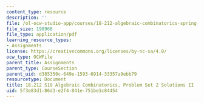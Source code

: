 ```yaml
---
content_type: resource
description: ''
file: /ol-ocw-studio-app/courses/18-212-algebraic-combinatorics-spring-2019/5f3e83d186d3e2f4841e751be1c84454_MIT18_212S19_pset2_solnII.pdf
file_size: 198968
file_type: application/pdf
learning_resource_types:
- Assignments
license: https://creativecommons.org/licenses/by-nc-sa/4.0/
ocw_type: OCWFile
parent_title: Assignments
parent_type: CourseSection
parent_uid: d385350c-649e-1593-6914-33357a9ebb79
resourcetype: Document
title: 18.212 S19 Algebraic Combinatorics, Problem Set 2 Solutions II
uid: 5f3e83d1-86d3-e2f4-841e-751be1c84454
---
```

